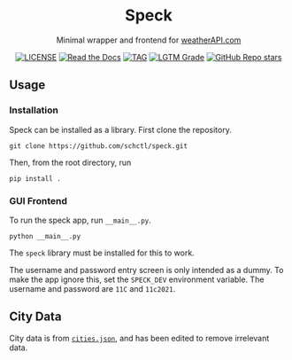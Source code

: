 <h1 align="center">Speck</h1>

<p align="center">Minimal wrapper and frontend for <a href="https://www.weatherapi.com/">weatherAPI.com</a></p>

<p align="center">
    <a href="LICENSE"><img alt="LICENSE" src="https://img.shields.io/github/license/schctl/speck?style=for-the-badge"></a>
    <a href="https://speck.readthedocs.io/en/latest/"><img alt="Read the Docs" src="https://img.shields.io/readthedocs/speck?style=for-the-badge"></a>
    <a href="https://github.com/schctl/speck/releases"><img alt="TAG" src="https://img.shields.io/github/v/tag/schctl/speck?label=Latest&style=for-the-badge"></a>
    <a href="https://lgtm.com/projects/g/schctl/speck/context:python"><img alt="LGTM Grade" src="https://img.shields.io/lgtm/grade/python/github/schctl/speck?label=Code&style=for-the-badge"></a>
    <a href="https://github.com/schctl/speck"><img alt="GitHub Repo stars" src="https://img.shields.io/github/stars/schctl/speck?label=Stars&logo=GitHub&style=for-the-badge"></a>
</p>

## Usage

### Installation

Speck can be installed as a library. First clone the repository.

    git clone https://github.com/schctl/speck.git

Then, from the root directory, run

    pip install .

### GUI Frontend

To run the speck app, run `__main__.py`.

    python __main__.py

The `speck` library must be installed for this to work.

The username and password entry screen is only intended as a dummy. To make the app ignore this,
set the `SPECK_DEV` environment variable. The username and password are `11C` and `11c2021`.

## City Data

City data is from [`cities.json`](https://github.com/lutangar/cities.json), and has been edited to remove irrelevant data.
